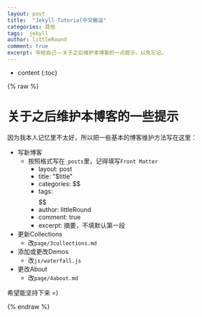 ```yaml
---
layout: post
title:  "Jekyll-Tutorial中文搬运"
categories: 其他
tags:  jekyll
author: littleRound
comment: true
excerpt: 写给自己——关于之后维护本博客的一点提示，以免忘记。
---
```


* content
{:toc}

{% raw %}

# 关于之后维护本博客的一些提示

因为我本人记忆里不太好，所以把一些基本的博客维护方法写在这里：

- 写新博客
  - 按照格式写在```_posts```里，记得填写```Front Matter```
    - layout: post
    - title: "$title"
    - categories: $$
    - tags: $$ $$ $$
    - author: littleRound
    - comment: true
    - excerpt: 摘要，不填默认第一段
- 更新Collections
  - 改```page/3collections.md```
- 添加或更改Demos
  - 改```js/waterfall.js```
- 更改About
  - 改```page/4about.md```

希望能坚持下来 =)

{% endraw %}